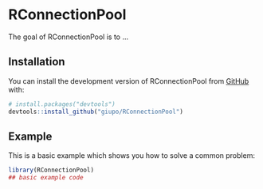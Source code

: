 
# RConnectionPool

<!-- badges: start -->
<!-- badges: end -->

The goal of RConnectionPool is to ...

## Installation

You can install the development version of RConnectionPool from [GitHub](https://github.com/) with:

``` r
# install.packages("devtools")
devtools::install_github("giupo/RConnectionPool")
```

## Example

This is a basic example which shows you how to solve a common problem:

``` r
library(RConnectionPool)
## basic example code
```

